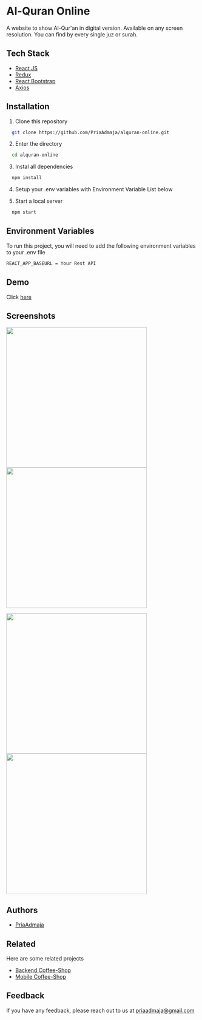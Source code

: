 
# Al-Quran Online

A website to show Al-Qur'an in digital version. Available on any screen resolution. You can find by every single juz or surah.

## Tech Stack

- [React JS](https://react.dev/)
- [Redux](https://redux.js.org/)
- [React Bootstrap](https://react-bootstrap.netlify.app/)
- [Axios](https://axios-http.com/)

## Installation

1. Clone this repository

```bash
  git clone https://github.com/PriaAdmaja/alquran-online.git
```
2. Enter the directory
```bash
  cd alquran-online
```
3. Instal all dependencies
```bash
  npm install
```
4. Setup your .env variables with Environment Variable List below

5. Start a local server
```bash
  npm start
```
## Environment Variables

To run this project, you will need to add the following environment variables to your .env file
```bash
REACT_APP_BASEURL = Your Rest API
```

## Demo

Click [here](https://client-coffee-shop-react.vercel.app/)

## Screenshots

<p float="left">
  <img src="https://user-images.githubusercontent.com/109842306/240834687-cd588d34-2aee-4e0b-8644-ae40621feee8.PNG" width="370" />
  <img src="https://user-images.githubusercontent.com/109842306/240834952-39c459b6-2dcd-429b-a419-de503be962be.PNG" width="370" /> 
</p>

<p float="left">
  <img src="https://user-images.githubusercontent.com/109842306/240835287-0f4c525c-9cd5-49cd-a25f-f0f9fc013ff4.PNG" width="370" />
  <img src="https://user-images.githubusercontent.com/109842306/240835111-dc03162b-d0b4-48fd-87ba-6306e7175409.PNG" width="370" /> 
</p>


## Authors

- [PriaAdmaja](https://github.com/PriaAdmaja)

## Related

Here are some related projects

- [Backend Coffee-Shop](https://github.com/PriaAdmaja/backend-coffee_shop)
- [Mobile Coffee-Shop](https://github.com/PriaAdmaja/mobile-coffee)

## Feedback

If you have any feedback, please reach out to us at priaadmaja@gmail.com

